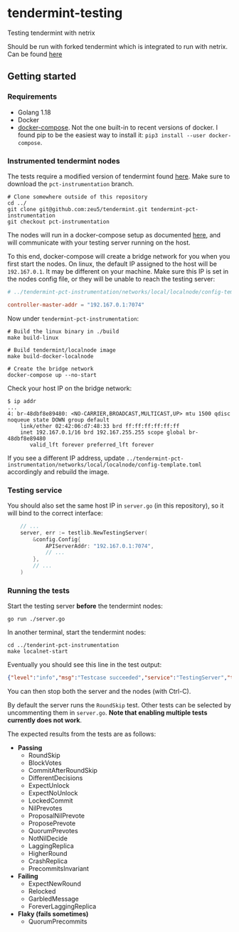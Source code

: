 # tendermint-testing
Testing tendermint with netrix

Should be run with forked tendermint which is integrated to run with netrix. Can be found [here](https://github.com/zeu5/tendermint/tree/pct-instrumentation)

## Getting started
### Requirements
- Golang 1.18
- Docker
- [docker-compose](https://pypi.org/project/docker-compose/). Not the one built-in to recent versions of docker. I found pip to be the easiest way to install it: `pip3 install --user docker-compose`.


### Instrumented tendermint nodes
The tests require a modified version of tendermint found [here](https://github.com/zeu5/tendermint/tree/pct-instrumentation). 
Make sure to download the `pct-instrumentation` branch.

```shell
# Clone somewhere outside of this repository
cd ../
git clone git@github.com:zeu5/tendermint.git tendermint-pct-instrumentation
git checkout pct-instrumentation
```

The nodes will run in a docker-compose setup as documented [here](https://github.com/tendermint/tendermint/blob/master/docs/tools/docker-compose.md), and will communicate with your testing server running on the host.

To this end, docker-compose will create a bridge network for you when you first start the nodes. 
On linux, the default IP assigned to the host will be `192.167.0.1`. It may be different on your machine.
Make sure this IP is set in the nodes config file, or they will be unable to reach the testing server:

```toml
# ../tendermint-pct-instrumentation/networks/local/localnode/config-template.toml

controller-master-addr = "192.167.0.1:7074"
```

Now under `tendermint-pct-instrumentation`:

```shell
# Build the linux binary in ./build
make build-linux

# Build tendermint/localnode image
make build-docker-localnode

# Create the bridge network
docker-compose up --no-start
```

Check your host IP on the bridge network:

```shell
$ ip addr
...
4: br-48dbf8e89480: <NO-CARRIER,BROADCAST,MULTICAST,UP> mtu 1500 qdisc noqueue state DOWN group default 
    link/ether 02:42:06:d7:48:33 brd ff:ff:ff:ff:ff:ff
    inet 192.167.0.1/16 brd 192.167.255.255 scope global br-48dbf8e89480
       valid_lft forever preferred_lft forever

```

If you see a different IP address, update `../tendermint-pct-instrumentation/networks/local/localnode/config-template.toml` accordingly and rebuild the image.

### Testing service
You should also set the same host IP in `server.go` (in this repository), so it will bind to the correct interface:

```go
    // ...
	server, err := testlib.NewTestingServer(
		&config.Config{
			APIServerAddr: "192.167.0.1:7074",
            // ...
		},
        // ...
    )
```

### Running the tests
Start the testing server **before** the tendermint nodes:

```shell
go run ./server.go
```

In another terminal, start the tendermint nodes:

```shell
cd ../tenderint-pct-instrumentation
make localnet-start
```

Eventually you should see this line in the test output:
```json
{"level":"info","msg":"Testcase succeeded","service":"TestingServer","testcase":"RoundSkipWithPrevotes","time":"2022-05-20T11:11:06+02:00"}
```

You can then stop both the server and the nodes (with Ctrl-C).

By default the server runs the `RoundSkip` test. Other tests can be selected by uncommenting them in `server.go`. **Note that enabling multiple tests currently does not work**.

The expected results from the tests are as follows:
- **Passing**
    - RoundSkip
    - BlockVotes
    - CommitAfterRoundSkip
    - DifferentDecisions
    - ExpectUnlock
    - ExpectNoUnlock
    - LockedCommit
    - NilPrevotes
    - ProposalNilPrevote
    - ProposePrevote
    - QuorumPrevotes
    - NotNilDecide
    - LaggingReplica
    - HigherRound
    - CrashReplica
    - PrecommitsInvariant
- **Failing**
    - ExpectNewRound
    - Relocked
    - GarbledMessage
    - ForeverLaggingReplica
- **Flaky (fails sometimes)**
    - QuorumPrecommits